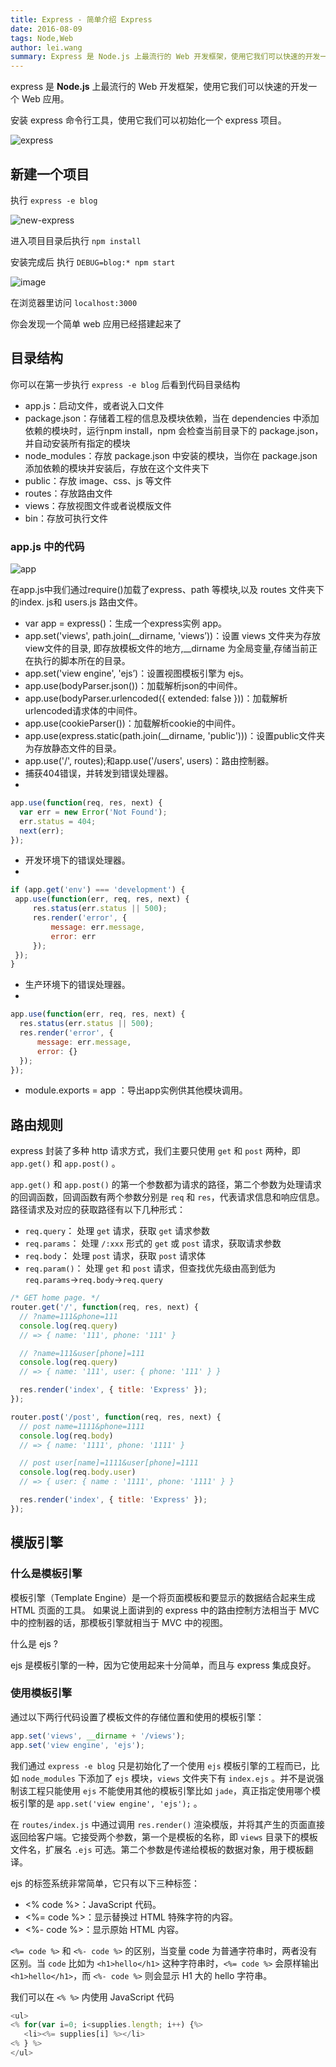 ```yaml
---
title: Express - 简单介绍 Express
date: 2016-08-09
tags: Node,Web
author: lei.wang
summary: Express 是 Node.js 上最流行的 Web 开发框架，使用它我们可以快速的开发一个 Web 应用。
---
```


express 是 **Node.js** 上最流行的 Web 开发框架，使用它我们可以快速的开发一个 Web 应用。

安装 express 命令行工具，使用它我们可以初始化一个 express 项目。

![express](https://cloud.githubusercontent.com/assets/6661673/17502822/ba3929ca-5e1d-11e6-9aae-ed48653b03cc.jpg)

## 新建一个项目

执行 `express -e blog`

![new-express](https://cloud.githubusercontent.com/assets/6661673/17502876/137642d4-5e1e-11e6-8df1-08b609f7d670.jpg)

进入项目目录后执行 `npm install`

安装完成后 执行 `DEBUG=blog:* npm start`

![image](https://cloud.githubusercontent.com/assets/6661673/17507925/da030858-5e44-11e6-847a-984bf7a1fbf4.png)


在浏览器里访问 `localhost:3000`

你会发现一个简单 web 应用已经搭建起来了

## 目录结构

你可以在第一步执行 `express -e blog` 后看到代码目录结构

* app.js：启动文件，或者说入口文件
* package.json：存储着工程的信息及模块依赖，当在 dependencies 中添加依赖的模块时，运行npm install，npm 会检查当前目录下的 package.json，并自动安装所有指定的模块
* node_modules：存放 package.json 中安装的模块，当你在 package.json 添加依赖的模块并安装后，存放在这个文件夹下
* public：存放 image、css、js 等文件
* routes：存放路由文件
* views：存放视图文件或者说模版文件
* bin：存放可执行文件

### app.js 中的代码

![app](https://cloud.githubusercontent.com/assets/6661673/17502825/bf2e99ce-5e1d-11e6-81fb-8a92b605e3a6.jpg)

在app.js中我们通过require()加载了express、path 等模块,以及 routes 文件夹下的index. js和 users.js 路由文件。

  * var app = express()：生成一个express实例 app。
  * app.set('views', path.join(__dirname, 'views’))：设置 views 文件夹为存放view文件的目录, 即存放模板文件的地方,__dirname 为全局变量,存储当前正在执行的脚本所在的目录。
  * app.set('view engine', 'ejs’)：设置视图模板引擎为 ejs。
  * app.use(bodyParser.json())：加载解析json的中间件。
  * app.use(bodyParser.urlencoded({ extended: false }))：加载解析urlencoded请求体的中间件。
  * app.use(cookieParser())：加载解析cookie的中间件。
  * app.use(express.static(path.join(__dirname, 'public')))：设置public文件夹为存放静态文件的目录。
  * app.use('/', routes);和app.use('/users', users)：路由控制器。
  * 捕获404错误，并转发到错误处理器。
  *

  ```javascript
  app.use(function(req, res, next) {
    var err = new Error('Not Found');
    err.status = 404;
    next(err);
  });
  ```
  * 开发环境下的错误处理器。
  *

  ```javascript
  if (app.get('env') === 'development') {
   app.use(function(err, req, res, next) {
       res.status(err.status || 500);
       res.render('error', {
           message: err.message,
           error: err
       });
   });
  }
  ```
  * 生产环境下的错误处理器。
  *

  ```javascript
  app.use(function(err, req, res, next) {
    res.status(err.status || 500);
    res.render('error', {
        message: err.message,
        error: {}
    });
  });
  ```
  * module.exports = app ：导出app实例供其他模块调用。

## 路由规则

express 封装了多种 http 请求方式，我们主要只使用 `get` 和 `post` 两种，即 `app.get()` 和 `app.post()` 。

`app.get()` 和 `app.post()` 的第一个参数都为请求的路径，第二个参数为处理请求的回调函数，回调函数有两个参数分别是 `req` 和 `res`，代表请求信息和响应信息。路径请求及对应的获取路径有以下几种形式：
  * `req.query`： 处理 `get` 请求，获取 `get` 请求参数
  * `req.params`： 处理 `/:xxx` 形式的 `get` 或 `post` 请求，获取请求参数
  * `req.body`： 处理 `post` 请求，获取 `post` 请求体
  * `req.param()`： 处理 `get` 和 `post` 请求，但查找优先级由高到低为 `req.params`→`req.body`→`req.query`

  ```javascript
  /* GET home page. */
  router.get('/', function(req, res, next) {
    // ?name=111&phone=111
    console.log(req.query)
    // => { name: '111', phone: '111' }

    // ?name=111&user[phone]=111
    console.log(req.query)
    // => { name: '111', user: { phone: '111' } }

    res.render('index', { title: 'Express' });
  });

  router.post('/post', function(req, res, next) {
    // post name=1111&phone=1111
    console.log(req.body)
    // => { name: '1111', phone: '1111' }

    // post user[name]=1111&user[phone]=1111
    console.log(req.body.user)
    // => { user: { name : '1111', phone: '1111' } }

    res.render('index', { title: 'Express' });
  });
  ```

## 模版引擎

### 什么是模板引擎

模板引擎（Template Engine）是一个将页面模板和要显示的数据结合起来生成 HTML 页面的工具。
如果说上面讲到的 express 中的路由控制方法相当于 MVC 中的控制器的话，那模板引擎就相当于 MVC 中的视图。

什么是 ejs ?

ejs 是模板引擎的一种，因为它使用起来十分简单，而且与 express 集成良好。

### 使用模板引擎

通过以下两行代码设置了模板文件的存储位置和使用的模板引擎：

```javascript
app.set('views', __dirname + '/views');
app.set('view engine', 'ejs');
```
我们通过 `express -e blog` 只是初始化了一个使用 `ejs` 模板引擎的工程而已，比如 `node_modules` 下添加了 `ejs` 模块，`views` 文件夹下有 `index.ejs` 。并不是说强制该工程只能使用 `ejs` 不能使用其他的模板引擎比如 `jade`，真正指定使用哪个模板引擎的是 `app.set('view engine', 'ejs');` 。

在 `routes/index.js` 中通过调用 `res.render()` 渲染模版，并将其产生的页面直接返回给客户端。它接受两个参数，第一个是模板的名称，即 `views` 目录下的模板文件名，扩展名 `.ejs` 可选。第二个参数是传递给模板的数据对象，用于模板翻译。

ejs 的标签系统非常简单，它只有以下三种标签：

 * <% code %>：JavaScript 代码。
 * <%= code %>：显示替换过 HTML 特殊字符的内容。
 * <%- code %>：显示原始 HTML 内容。

`<%= code %>` 和 `<%- code %>` 的区别，当变量 code 为普通字符串时，两者没有区别。当 `code` 比如为 `<h1>hello</h1>` 这种字符串时，`<%= code %>` 会原样输出 `<h1>hello</h1>`，而 `<%- code %>` 则会显示 H1 大的 hello 字符串。

我们可以在 `<% %>` 内使用 JavaScript 代码

 ```javascript
 <ul>
 <% for(var i=0; i<supplies.length; i++) {%>
    <li><%= supplies[i] %></li>
 <% } %>
 </ul>
 ```
